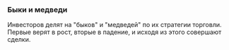### Быки и медведи
Инвесторов делят на "быков" и "медведей" по их стратегии торговли. Первые верят в рост, вторые в падение, и исходя из этого совершают сделки.